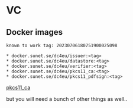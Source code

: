 # VC

## Docker images

    known to work tag: 20230706180751900025098

    * docker.sunet.se/dc4eu/issuer:<tag>
    * docker.sunet.se/dc4eu/datastore:<tag>
    * docker.sunet.se/dc4eu/verifier:<tag>
    * docker.sunet.se/dc4eu/pkcs11_ca:<tag>
    * docker.sunet.se/dc4eu/pkcs11_pdfsign:<tag>

[pkcs11_ca](https://github.com/SUNET/pkcs11_ca)

but you will need a bunch of other things as well..
